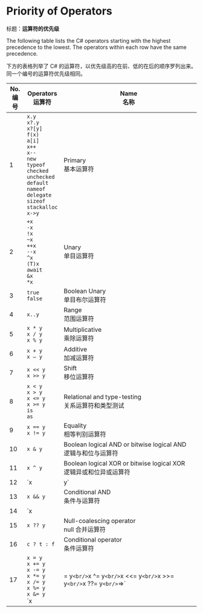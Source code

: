 # Priority of Operators

标题：**运算符的优先级**

The following table lists the C# operators starting with the highest precedence to the lowest.
The operators within each row have the same precedence.

下方的表格列举了 C# 的运算符，以优先级高的在前、低的在后的顺序罗列出来。同一个编号的运算符优先级相同。

| No.<br/>编号  | Operators<br/>运算符                                                    | Name<br/>名称                                       |
| ---- | ------------------------------------------------------------ | ------------------------------------------ |
| 1    | `x.y`<br/>`x?.y`<br/>`x?[y]`<br/>`f(x)`<br/>`a[i]`<br/>`x++`<br/>`x--`<br/>`new`<br/>`typeof`<br/>`checked`<br/>`unchecked`<br/>`default`<br/>`nameof`<br/>`delegate`<br/>`sizeof`<br/>`stackalloc`<br/>`x->y` | Primary<br/>基本运算符                                    |
| 2    | `+x`<br/>`-x`<br/>`!x`<br/>`~x`<br/>`++x`<br/>`--x`<br/>`^x`<br/>`(T)x`<br/>`await`<br/>`&x`<br/>`*x` | Unary<br/>单目运算符                                      |
| 3    | `true`<br/>`false`                                               | Boolean Unary<br/>单目布尔运算符                              |
| 4    | `x..y`                                                         | Range<br/>范围运算符                                      |
| 5    | `x * y`<br/>`x / y`<br/>`x % y`                                    | Multiplicative<br/>乘除运算符                             |
| 6    | `x + y`<br/>`x – y`                                              | Additive<br/>加减运算符                                   |
| 7    | `x << y`<br/>`x >> y`                                            | Shift<br/>移位运算符                                      |
| 8    | `x < y`<br/>`x > y`<br/>`x <= y`<br/>`x >= y`<br/>`is`<br/>`as`          | Relational and type-testing<br/>关系运算符和类型测试                |
| 9    | `x == y`<br/>`x != y`                                            | Equality<br/>相等判别运算符                                   |
| 10   | `x & y`                                                        | Boolean logical AND or bitwise logical AND<br/>逻辑与和位与运算符 |
| 11   | `x ^ y`                                                        | Boolean logical XOR or bitwise logical XOR<br/>逻辑异或和位异或运算符 |
| 12   | `x | y`                                                       | Boolean logical OR or bitwise logical OR<br/>逻辑或和位或运算符   |
| 13   | `x && y`                                                       | Conditional AND<br/>条件与运算符                            |
| 14   | `x || y`                                                     | Conditional OR<br/>条件或运算符                             |
| 15   | `x ?? y`                                                       | Null-coalescing operator<br/>null 合并运算符                   |
| 16   | `c ? t : f`                                                    | Conditional operator<br/>条件运算符                       |
| 17   | `x = y`<br/>`x += y`<br/>`x -= y`<br/>`x *= y`<br/>`x /= y`<br/>`x %= y`<br/>`x &= y`<br/>`x |= y`<br/>`x ^= y`<br/>`x <<= y`<br/>`x >>= y`<br/>`x ??= y`<br/>`=>` | Assignment and lambda declaration<br/>赋值和 Lambda 表达式声明运算符          |



